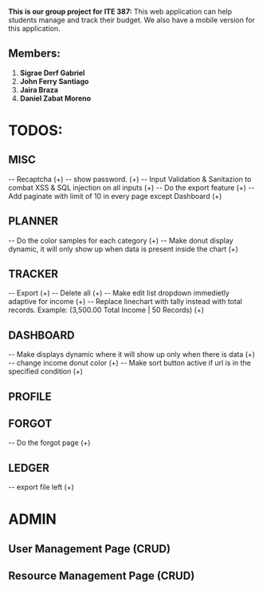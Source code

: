 **This is our group project for ITE 387:**
This web application can help students manage and track their budget. We also have a mobile version for this application. 

## Members: 
1. **Sigrae Derf Gabriel**
2. **John Ferry Santiago**
3. **Jaira Braza**
4. **Daniel Zabat Moreno**

# TODOS:


## MISC
--  Recaptcha (+)
-- show password. (+)
-- Input Validation & Sanitazion to combat XSS & SQL injection on all inputs (+)
-- Do the export feature (+)
-- Add paginate with limit of 10 in every page except Dashboard (+)

## PLANNER
-- Do the color samples for each category (+)
-- Make donut display dynamic, it will only show up when data is present inside the chart (+)

## TRACKER
-- Export (+)
-- Delete all (+)
-- Make edit list dropdown immedietly adaptive for income (+)
-- Replace linechart with tally instead with total records. Example: (3,500.00 Total Income | 50 Records) (+)

## DASHBOARD 
-- Make displays dynamic where it will show up only when there is data (+)
-- change income donut color (+)
-- Make sort button active if url is in the specified condition (+)

## PROFILE 
<!-- -- Finished all todos yah00! -->

## FORGOT
-- Do the forgot page (+)

## LEDGER 
-- export file left (+)

# ADMIN

## User Management Page (CRUD)

## Resource Management Page (CRUD)